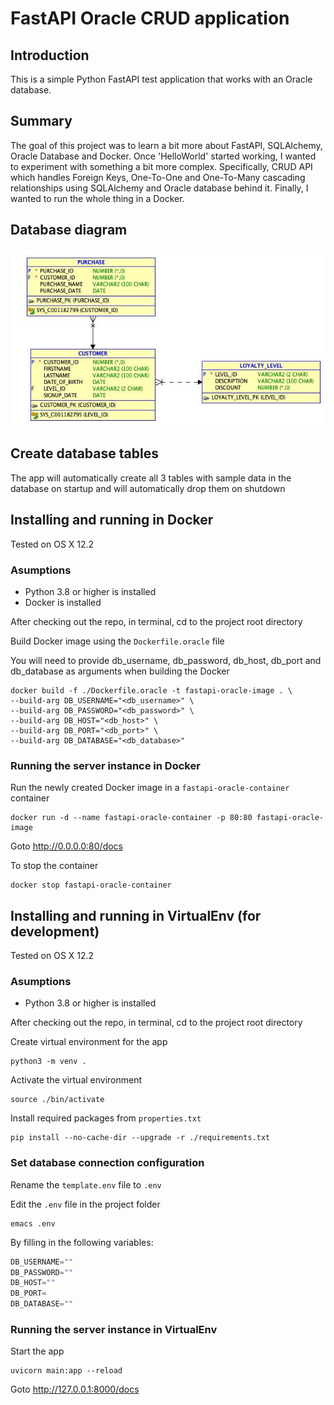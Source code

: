 # FastAPI Oracle CRUD application

## Introduction
This is a simple Python FastAPI test application that works with an Oracle database.

## Summary
The goal of this project was to learn a bit more about FastAPI, SQLAlchemy, Oracle Database and Docker.
Once 'HelloWorld' started working, I wanted to experiment with something a bit more complex. Specifically, CRUD API which handles Foreign Keys, One-To-One and One-To-Many cascading relationships using SQLAlchemy and Oracle database behind it. Finally, I wanted to run the whole thing in a Docker.

<!-- **Note:** This is not a production code and was written for research purposes only. -->

## Database diagram
![Database Diagram](Diagram.jpg?raw=true "Database Diagram")

## Create database tables
The app will automatically create all 3 tables with sample data in the database on startup and will automatically drop them on shutdown

## Installing and running in Docker
Tested on OS X 12.2

### Asumptions

* Python 3.8 or higher is installed
* Docker is installed

After checking out the repo, in terminal, cd to the project root directory

Build Docker image using the `Dockerfile.oracle` file

You will need to provide db_username, db_password, db_host, db_port and db_database as arguments when building the Docker

```console
docker build -f ./Dockerfile.oracle -t fastapi-oracle-image . \
--build-arg DB_USERNAME="<db_username>" \
--build-arg DB_PASSWORD="<db_password>" \
--build-arg DB_HOST="<db_host>" \
--build-arg DB_PORT="<db_port>" \
--build-arg DB_DATABASE="<db_database>"
```

### Running the server instance in Docker
Run the newly created Docker image in a `fastapi-oracle-container` container
```console
docker run -d --name fastapi-oracle-container -p 80:80 fastapi-oracle-image
```

Goto http://0.0.0.0:80/docs


To stop the container
```console
docker stop fastapi-oracle-container
```

## Installing and running in VirtualEnv (for development)
Tested on OS X 12.2

### Asumptions

* Python 3.8 or higher is installed

After checking out the repo, in terminal, cd to the project root directory

Create virtual environment for the app
```console
python3 -m venv .
```

Activate the virtual environment
```console
source ./bin/activate
```

Install required packages from `properties.txt`
```console
pip install --no-cache-dir --upgrade -r ./requirements.txt
```

### Set database connection configuration

Rename the `template.env` file to `.env`

Edit the `.env` file in the project folder
```console
emacs .env
```

By filling in the following variables:

```python
DB_USERNAME=""
DB_PASSWORD=""
DB_HOST=""
DB_PORT=
DB_DATABASE=""
```

### Running the server instance in VirtualEnv
Start the app
```console
uvicorn main:app --reload
```

Goto http://127.0.0.1:8000/docs






